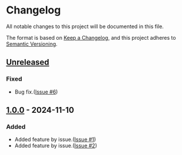 # Changelog
All notable changes to this project will be documented in this file.

The format is based on [Keep a Changelog](https://keepachangelog.com/en/1.0.0/),
and this project adheres to [Semantic Versioning](https://semver.org/spec/v2.0.0.html).

## [Unreleased]

### Fixed
- Bug fix.([Issue #6](https://github.com/overdrive1708/ExcelFileNumberToName/issues/6))

## [1.0.0] - 2024-11-10

### Added

- Added feature by issue.([Issue #1](https://github.com/overdrive1708/ExcelFileNumberToName/issues/1))
- Added feature by issue.([Issue #2](https://github.com/overdrive1708/ExcelFileNumberToName/issues/2))

[Unreleased]: https://github.com/overdrive1708/ExcelFileNumberToName
[1.0.0]: https://github.com/overdrive1708/ExcelFileNumberToName/releases/tag/v1.0.0
